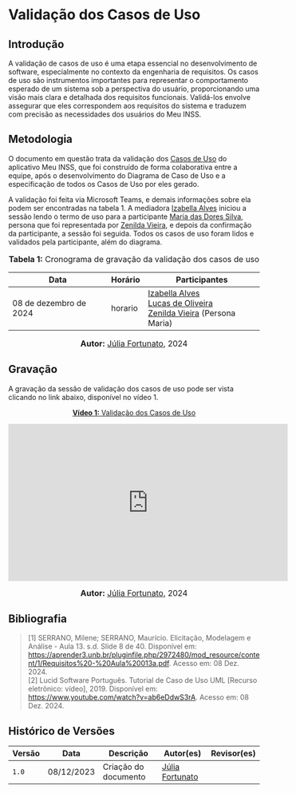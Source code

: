 # Validação dos Casos de Uso

## Introdução

A validação de casos de uso é uma etapa essencial no desenvolvimento de software, especialmente no contexto da engenharia de requisitos. Os casos de uso são instrumentos importantes para representar o comportamento esperado de um sistema sob a perspectiva do usuário, proporcionando uma visão mais clara e detalhada dos requisitos funcionais. Validá-los envolve assegurar que eles correspondem aos requisitos do sistema e traduzem com precisão as necessidades dos usuários do Meu INSS.

## Metodologia

O documento em questão trata da validação dos [Casos de Uso](https://requisitos-de-software.github.io/2024.2-MeuINSS/modelagem_parte1/casosdeuso/) do aplicativo Meu INSS, que foi construído de forma colaborativa entre a equipe, após o desenvolvimento do Diagrama de Caso de Uso e a especificação de todos os Casos de Uso por eles gerado.  

A validação foi feita via Microsoft Teams, e demais informações sobre ela podem ser encontradas na tabela 1. A mediadora [Izabella Alves](https://github.com/izabellaalves) iniciou a sessão lendo o termo de uso para a participante [Maria das Dores Silva](https://requisitos-de-software.github.io/2024.2-MeuINSS/elicitacao/personas/#persona-primaria-1-maria-das-dores-silva-aposentada), persona que foi representada por [Zenilda Vieira](https://github.com/zenildavieira), e depois da confirmação da participante, a sessão foi seguida. Todos os casos de uso foram lidos e validados pela participante, além do diagrama.

<div align="center">
<font size="3"><p style="text-align: center"><b>Tabela 1:</b> Cronograma de gravação da validação dos casos de uso</p></font>

<table>
  <thead>
    <tr>
      <th>Data</th>
      <th>Horário</th>
      <th>Participantes</th>
    </tr>
  </thead>
  <tbody>
    <tr>
      <td>08 de dezembro de 2024</td>
      <td>horario</td>
      <td>
        <a href="https://github.com/izabellaalves">Izabella Alves</a><br>
        <a href="https://github.com/LucasOliveiraDiasMarquesFerreira">Lucas de Oliveira</a><br>
        <a href="https://github.com/zenildavieira">Zenilda Vieira</a> (Persona Maria)
      </td>
    </tr>
  </tbody>
</table>

<font size="3"><p style="text-align: center"><b>Autor:</b> <a href="https://github.com/julia-fortunato">Júlia Fortunato</a>, 2024</p></font>
</div>

## Gravação

A gravação da sessão de validação dos casos de uso pode ser vista clicando no link abaixo, disponível no vídeo 1.

<div align="center">

<p style="text-align: center"><a href="https://youtu.be/-lodnDmg2c0" target="blanket"><b>Vídeo 1:</b> Validação dos Casos de Uso</a></p>

<iframe width="560" height="315" src="https://www.youtube.com/embed/-lodnDmg2c0?si=KJLf77scxJ7p22N6" title="Apresentação 1" frameborder="0" allow="accelerometer; autoplay; clipboard-write; encrypted-media; gyroscope; picture-in-picture; web-share" allowfullscreen></iframe>

<font size="3"><p style="text-align: center"><b>Autor:</b> <a href="https://github.com/julia-fortunato">Júlia Fortunato</a>, 2024</p></font>

</div >

## Bibliografia

> [1] SERRANO, Milene; SERRANO, Maurício. Elicitação, Modelagem e Análise - Aula 13. s.d. Slide 8 de 40. Disponível em: <a>https://aprender3.unb.br/pluginfile.php/2972480/mod_resource/content/1/Requisitos%20-%20Aula%20013a.pdf</a>. Acesso em: 08 Dez. 2024. </br>
> [2] Lucid Software Português. Tutorial de Caso de Uso UML [Recurso eletrônico: vídeo], 2019. Disponível em: https://www.youtube.com/watch?v=ab6eDdwS3rA. Acesso em: 08 Dez. 2024.

## Histórico de Versões


| Versão | Data       | Descrição                                 | Autor(es)                                                                                           | Revisor(es)                                      |
| ------ | ---------- | ----------------------------------------- | --------------------------------------------------------------------------------------------------- | --------------------- |
| `1.0`  | 08/12/2023 | Criação do documento                | [Júlia Fortunato](https://github.com/julia-fortunato) | |